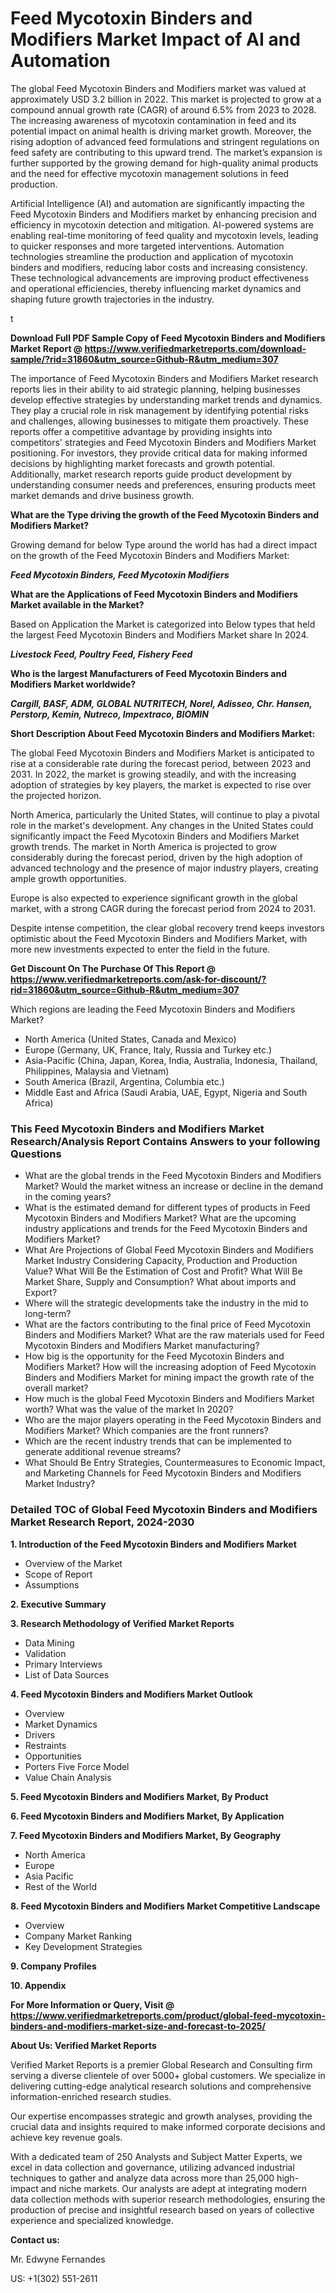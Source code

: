 <meta name="title" content="Global Feed Mycotoxin Binders and Modifiers Market Impact of AI and Automation"><meta name="description" content="The global Feed Mycotoxin Binders and Modifiers market was valued at approximately USD 3.2 billion in 2022. This market is projected to grow at a compound annual growt"><meta name="title" content="Feed Mycotoxin Binders and Modifiers Market Size, Share, Scope, Trends, Growth, Opportunities, Analysis, Forecast"><h1>Feed Mycotoxin Binders and Modifiers Market Impact of AI and Automation</h1><p>The global Feed Mycotoxin Binders and Modifiers market was valued at approximately USD 3.2 billion in 2022. This market is projected to grow at a compound annual growth rate (CAGR) of around 6.5% from 2023 to 2028. The increasing awareness of mycotoxin contamination in feed and its potential impact on animal health is driving market growth. Moreover, the rising adoption of advanced feed formulations and stringent regulations on feed safety are contributing to this upward trend. The market’s expansion is further supported by the growing demand for high-quality animal products and the need for effective mycotoxin management solutions in feed production.</p><p>Artificial Intelligence (AI) and automation are significantly impacting the Feed Mycotoxin Binders and Modifiers market by enhancing precision and efficiency in mycotoxin detection and mitigation. AI-powered systems are enabling real-time monitoring of feed quality and mycotoxin levels, leading to quicker responses and more targeted interventions. Automation technologies streamline the production and application of mycotoxin binders and modifiers, reducing labor costs and increasing consistency. These technological advancements are improving product effectiveness and operational efficiencies, thereby influencing market dynamics and shaping future growth trajectories in the industry.</p>t</p><p id="" class=""><strong>Download Full PDF Sample Copy of Feed Mycotoxin Binders and Modifiers Market Report @ <a href="https://www.verifiedmarketreports.com/download-sample/?rid=31860&utm_source=Github-R&utm_medium=307" target="_blank">https://www.verifiedmarketreports.com/download-sample/?rid=31860&utm_source=Github-R&utm_medium=307</a></strong></p><p>The importance of&nbsp;Feed Mycotoxin Binders and Modifiers Market research reports lies in their ability to aid strategic planning, helping businesses develop effective strategies by understanding market trends and dynamics. They play a crucial role in risk management by identifying potential risks and challenges, allowing businesses to mitigate them proactively. These reports offer a competitive advantage by providing insights into competitors' strategies and Feed Mycotoxin Binders and Modifiers Market positioning. For investors, they provide critical data for making informed decisions by highlighting market forecasts and growth potential. Additionally, market research reports guide product development by understanding consumer needs and preferences, ensuring products meet market demands and drive business growth.</p><p><strong>What are the&nbsp;Type driving the growth of the Feed Mycotoxin Binders and Modifiers Market?</strong></p><p id="" class="">Growing demand for below Type around the world has had a direct impact on the growth of the Feed Mycotoxin Binders and Modifiers Market:</p><em><strong>Feed Mycotoxin Binders, Feed Mycotoxin Modifiers</strong></em></p><strong>What are the&nbsp;Applications&nbsp;of Feed Mycotoxin Binders and Modifiers Market available in the Market?</strong></p><p id="" class="">Based on Application the Market is categorized into Below types that held the largest Feed Mycotoxin Binders and Modifiers Market share In 2024.</p><em><strong>Livestock Feed, Poultry Feed, Fishery Feed</strong></em></p><strong>Who is the largest Manufacturers of Feed Mycotoxin Binders and Modifiers Market worldwide?</strong></p><p><em><strong>Cargill, BASF, ADM, GLOBAL NUTRITECH, Norel, Adisseo, Chr. Hansen, Perstorp, Kemin, Nutreco, Impextraco, BIOMIN</strong></em></p><p id="" class=""><strong>Short Description About Feed Mycotoxin Binders and Modifiers Market:</strong></p><p>The global Feed Mycotoxin Binders and Modifiers Market is anticipated to rise at a considerable rate during the forecast period, between 2023 and 2031. In 2022, the market is growing steadily, and with the increasing adoption of strategies by key players, the market is expected to rise over the projected horizon.</p><p>North America, particularly the United States, will continue to play a pivotal role in the market's development. Any changes in the United States could significantly impact the Feed Mycotoxin Binders and Modifiers Market growth trends. The market in North America is projected to grow considerably during the forecast period, driven by the high adoption of advanced technology and the presence of major industry players, creating ample growth opportunities.</p><p>Europe is also expected to experience significant growth in the global market, with a strong CAGR during the forecast period from 2024 to 2031.</p><p>Despite intense competition, the clear global recovery trend keeps investors optimistic about the Feed Mycotoxin Binders and Modifiers Market, with more new investments expected to enter the field in the future.</p><p id="" class=""><strong>Get Discount On The Purchase Of This Report @ <a href="https://www.verifiedmarketreports.com/ask-for-discount/?rid=31860&utm_source=Github-R&utm_medium=307" target="_blank">https://www.verifiedmarketreports.com/ask-for-discount/?rid=31860&utm_source=Github-R&utm_medium=307</a></strong></p>Which regions are leading the Feed Mycotoxin Binders and Modifiers Market?</p><ul><li>North America (United States, Canada and Mexico)</li><li>Europe (Germany, UK, France, Italy, Russia and Turkey etc.)</li><li>Asia-Pacific (China, Japan, Korea, India, Australia, Indonesia, Thailand, Philippines, Malaysia and Vietnam)</li><li>South America (Brazil, Argentina, Columbia etc.)</li><li>Middle East and Africa (Saudi Arabia, UAE, Egypt, Nigeria and South Africa)</li></ul><h3 id="" class="">This Feed Mycotoxin Binders and Modifiers Market Research/Analysis Report Contains Answers to your following Questions</h3><ul><li>What are the global trends in the Feed Mycotoxin Binders and Modifiers Market? Would the market witness an increase or decline in the demand in the coming years?</li><li>What is the estimated demand for different types of products in Feed Mycotoxin Binders and Modifiers Market? What are the upcoming industry applications and trends for the Feed Mycotoxin Binders and Modifiers Market?</li><li>What Are Projections of Global Feed Mycotoxin Binders and Modifiers Market Industry Considering Capacity, Production and Production Value? What Will Be the Estimation of Cost and Profit? What Will Be Market Share, Supply and Consumption? What about imports and Export?</li><li>Where will the strategic developments take the industry in the mid to long-term?</li><li>What are the factors contributing to the final price of Feed Mycotoxin Binders and Modifiers Market? What are the raw materials used for Feed Mycotoxin Binders and Modifiers Market manufacturing?</li><li>How big is the opportunity for the Feed Mycotoxin Binders and Modifiers Market? How will the increasing adoption of Feed Mycotoxin Binders and Modifiers Market for mining impact the growth rate of the overall market?</li><li>How much is the global Feed Mycotoxin Binders and Modifiers Market worth? What was the value of the market In 2020?</li><li>Who are the major players operating in the Feed Mycotoxin Binders and Modifiers Market? Which companies are the front runners?</li><li>Which are the recent industry trends that can be implemented to generate additional revenue streams?</li><li>What Should Be Entry Strategies, Countermeasures to Economic Impact, and Marketing Channels for Feed Mycotoxin Binders and Modifiers Market Industry?</li></ul><h3 id="" class="">Detailed TOC of Global Feed Mycotoxin Binders and Modifiers Market Research Report, 2024-2030</h3><p id="" class=""><strong>1. Introduction of the Feed Mycotoxin Binders and Modifiers Market</strong></p><ul><li>Overview of the Market</li><li>Scope of Report</li><li>Assumptions</li></ul><p id="" class=""><strong>2. Executive Summary</strong></p><p id="" class=""><strong>3. Research Methodology of Verified Market Reports</strong></p><ul><li>Data Mining</li><li>Validation</li><li>Primary Interviews</li><li>List of Data Sources</li></ul><p id="" class=""><strong>4. Feed Mycotoxin Binders and Modifiers Market Outlook</strong></p><ul><li>Overview</li><li>Market Dynamics</li><li>Drivers</li><li>Restraints</li><li>Opportunities</li><li>Porters Five Force Model</li><li>Value Chain Analysis</li></ul><p id="" class=""><strong>5. Feed Mycotoxin Binders and Modifiers Market, By Product</strong></p><p id="" class=""><strong>6. Feed Mycotoxin Binders and Modifiers Market, By Application</strong></p><p id="" class=""><strong>7. Feed Mycotoxin Binders and Modifiers Market, By Geography</strong></p><ul><li>North America</li><li>Europe</li><li>Asia Pacific</li><li>Rest of the World</li></ul><p id="" class=""><strong>8. Feed Mycotoxin Binders and Modifiers Market Competitive Landscape</strong></p><ul><li>Overview</li><li>Company Market Ranking</li><li>Key Development Strategies</li></ul><p id="" class=""><strong>9. Company Profiles</strong></p><p id="" class=""><strong>10. Appendix</strong></p><p id="" class=""><strong>For More Information or Query, Visit @ <a href="https://www.verifiedmarketreports.com/product/global-feed-mycotoxin-binders-and-modifiers-market-size-and-forecast-to-2025/" target="_blank">https://www.verifiedmarketreports.com/product/global-feed-mycotoxin-binders-and-modifiers-market-size-and-forecast-to-2025/</a></strong></p><p id="" class=""><strong>About Us: Verified Market Reports</strong></p><p id="" class="">Verified Market Reports is a premier Global Research and Consulting firm serving a diverse clientele of over 5000+ global customers. We specialize in delivering cutting-edge analytical research solutions and comprehensive information-enriched research studies.</p><p id="" class="">Our expertise encompasses strategic and growth analyses, providing the crucial data and insights required to make informed corporate decisions and achieve key revenue goals.</p><p id="" class="">With a dedicated team of 250 Analysts and Subject Matter Experts, we excel in data collection and governance, utilizing advanced industrial techniques to gather and analyze data across more than 25,000 high-impact and niche markets. Our analysts are adept at integrating modern data collection methods with superior research methodologies, ensuring the production of precise and insightful research based on years of collective experience and specialized knowledge.</p><p id="" class=""><strong>Contact us:</strong></p><p id="" class="">Mr. Edwyne Fernandes</p><p id="" class="">US: +1(302) 551-2611</p>
